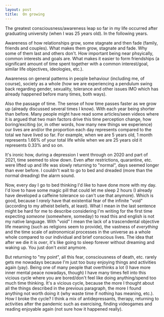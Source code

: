 ```yaml
---
layout: post
title:  On growing
---
```


The greatest consciousness/awareness leap so far in my life occurred after graduating university (when I was 25 years old). In the following years.

Awareness of how relationships grow, some stagnate and then fade (family, friends and couples). What makes them grow, stagnate and fade. Why some of them last and others don't. How important being near phsyically, common interests and goals are. What makes it easier to form friendships (a significant amount of time spent together with a common interest/goal, similar life objectives, ideologies, etc.).

Awareness on general patterns in people behaviour (including me, of course), society as a whole (how we are experiencing a pendulum swing back regarding gender, sexuality, tolerance and other issues IMO which has already happened before many times, both ways).

Also the passage of time. The sense of how time passes faster as we grow up (already discussed several times I know). With each year being shorter than before. Many people might have read some articles/seen videos where it is argued that two main factors drive this time perception change, how boring/exciting (or, in other words, how many new things we experience) our lives are and/or the proportion each day represents compared to the total we have lived so far. For example, when we are 5 years old, 1 month represents 1.66% of your total life while when we are 25 years old it represents 0.33% and so on.

It's ironic how, during a depression I went through on 2020 and part of 2021, time seemed to slow down. Even after restrictions, quarantine, etc. were lifted up and life was slowly returning to "normal", days seemed longer than ever before. I couldn't wait to go to bed and dreaded (more than the normal dreading) the alarm sound.

Now, every day I go to bed thinking I'd like to have done more with my day. I'd love to have some magic pill that could let me sleep 2 hours (I already have developed a caffeine tolerance so can't use that anymore). Which is good, because I *rarely* have that existential fear of the infinite "void" (according to my atheist beliefs, at least). What I mean in the last sentence might be hard for me to describe considering I'm writing for the first time expecting *someone* (somewhere, someday) to read this and english is not my native language. With "void" I mean the lack of a trascendental objective life meaning (such as religions seem to provide), the vastness of *everything* and the time scale of astronomical processes in the universe as a whole whole compared to our individual and brief conscious lives. The idea that after we die it is *over*, it's like going to sleep forever without dreaming and waking up. You just don't *exist* anymore.

But returning to "my point", all this fear, consciousness of death, etc. rarely gets me nowadays because I'm just too busy enjoying things and activities again (yay). Being one of many people that overthinks a lot (I have more inner mental peace nowadays, though) I have many times fell into this vicious cycle where you are bored/don't feel like doing anything/spend too much time thinking. It's a vicious cycle, because the more I thought about all the things described in the previous paragraph, the more I found anything not worth doing it (why waste time if nothing has meaning, etc.). How I broke the cycle? I think a mix of antidepressants, therapy, returning to activities after the pandemic such as exercising, finding videogames and reading enjoyable again (not sure how it happened really).